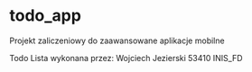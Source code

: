 # todo_app

Projekt zaliczeniowy do zaawansowane aplikacje mobilne

Todo Lista wykonana przez: Wojciech Jezierski 53410 INIS_FD
